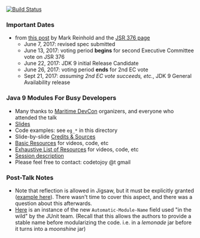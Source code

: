 
[![Build Status](https://travis-ci.org/codetojoy/talk_maritimedevcon_java_9_modules.svg?branch=master)](https://travis-ci.org/codetojoy/talk_maritimedevcon_java_9_modules)

### Important Dates

* from [this post](http://mail.openjdk.java.net/pipermail/jdk9-dev/2017-May/005864.html) by Mark Reinhold and the [JSR 376 page](https://jcp.org/en/jsr/detail?id=376)
    * June 7, 2017: revised spec submitted
    * June 13, 2017: voting period **begins** for second Executive Committee vote on JSR 376
    * June 22, 2017: JDK 9 initial Release Candidate
    * June 26, 2017: voting period **ends** for 2nd EC vote
    * Sept 21, 2017: *assuming 2nd EC vote succeeds, etc.*, JDK 9 General Availability release 

### Java 9 Modules For Busy Developers

* Many thanks to [Maritime DevCon](https://maritimedevcon.ca) organizers, and everyone who attended the talk
* [Slides](https://docs.google.com/presentation/d/1d2qwIx5tg_GWUa2Amz4fiqaHU4DTY22nvsTMVlrz1eY/edit?usp=sharing) 
* Code examples: see `eg_*` in this directory
* Slide-by-slide [Credits & Sources](Slides.md)
* [Basic Resources](Resources.md) for videos, code, etc
* [Exhaustive List of Resources](ExhaustiveResources.md) for videos, code, etc
* [Session description](https://maritimedevcon.ca/session/java-9-modules-busy-developers/)
* Please feel free to contact: codetojoy @t gmail

### Post-Talk Notes

* Note that reflection is allowed in Jigsaw, but it must be explicitly granted ([example here](https://github.com/codetojoy/talk_maritimedevcon_java_9_modules/blob/master/eg_03_2_java_9_open_module/src/com.acme.bids.db/module-info.java)). There wasn't time to cover this aspect, and there was a question about this afterwards. 
* [Here](https://github.com/junit-team/junit5/blob/master/junit-platform-commons/junit-platform-commons.gradle) is an instance of the new `Automatic-Module-Name` field used "in the wild" by the JUnit team. (Recall that this allows the authors to provide a stable name before modularizing the code. i.e. in a _lemonade_ jar before it turns into a _moonshine_ jar)
